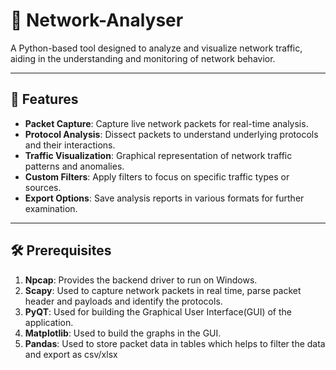 # 📡 Network-Analyser

A Python-based tool designed to analyze and visualize network traffic, aiding in the understanding and monitoring of network behavior.

---

## 🚀 Features

- **Packet Capture**: Capture live network packets for real-time analysis.
- **Protocol Analysis**: Dissect packets to understand underlying protocols and their interactions.
- **Traffic Visualization**: Graphical representation of network traffic patterns and anomalies.
- **Custom Filters**: Apply filters to focus on specific traffic types or sources.
- **Export Options**: Save analysis reports in various formats for further examination.

---

## 🛠️ Prerequisites

1. **Npcap**: Provides the backend driver to run on Windows.
2. **Scapy**: Used to capture network packets in real time, parse packet header and payloads and identify the protocols.
3. **PyQT**: Used for building the Graphical User Interface(GUI) of the application.
4. **Matplotlib**: Used to build the graphs in the GUI.
5. **Pandas**: Used to store packet data in tables which helps to filter the data and export as csv/xlsx
